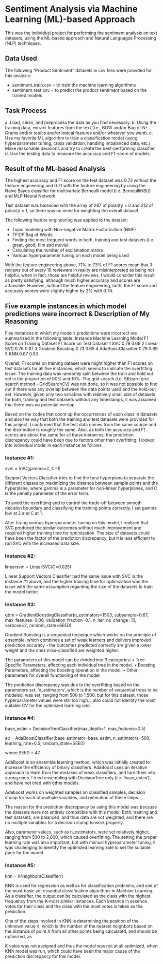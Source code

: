 # Sentiment Analysis via Machine Learning (ML)-based Approach

This was the individual project for performing the sentiment analysis on text datasets, using the ML-based approach and Natural Languague Processing (NLP) techniques.

## Data Used
The following “Product Sentiment” datasets in csv files were provided for this analysis:
- sentiment_train.csv = to train the machine learning algorithms
- sentiment_test.csv = to predict the product sentiment based on the trained models

## Task Process
a.	Load, clean, and preprocess the data as you find necessary.
b.	Using the training data, extract features from the text (i.e., BOW and/or Bag of N-Grams and/or topics and/or lexical features and/or whatever you want). 
c.	Use my favorite ML algorithm to train a classification model (using hyperparameter tuning, cross validation, handling imbalanced data, etc.)
    Make reasonable decisions and try to create the best-performing classifier.
d.	Use the testing data to measure the accuracy and F1-score of models. 

## Result of the ML-based Analysis
The highest accuracy and F1 score on the test dataset was 0.73 without the feature engineering and 0.71 with the feature engineering by using the Naive Bayes classifier for multivariate Bernoulli model (i.e. BernoulliNB()) and MLP Neural Network.

Test dataset was balanced with the array of 287 of polarity = 0 and 313 of polarity = 1, so there was no need for weighting the overall dataset.

The following feature engineering was applied to the dataset:
-	Topic modeling with Non-negative Matrix Factorization (NMF)
-	TFIDF Bag of Words
-	Finding the most frequent words in both, training and test datasets (i.e. great, good, film and movie)
-	Calculating the number of exclamation marks
-	Various hyperparameter tuning on each model being used

With the feature engineering above, 71% to 73% of F1 scores mean that 3 reviews out of every 10 reviewers in reality are misinterpreted as being not helpful, when in fact, those are helpful reviews. I would consider this result as pretty satisfying, although much higher accuracy and scores are attainable. However, without the feature engineering, both, the F1 score and accuracy scores were slightly higher by 2% with 0.74.

## Five example instances in which model predictions were incorrect & Description of My Reasoning 
Five instances in which my model’s predictions were incorrect are summarized in the following table:
Instance	Machine Learning Model	F1 Score on Training Dataset	F1 Score on Test Dataset
1	SVC	0.78	0.69
2	Linear SVC	0.76	0.67
3	Gradient Boosting	0.73	0.65
4	AdaBoostClassifier	0.78	0.69
5	KNN	0.67	0.53

Overall, F1 scores on training dataset were might higher than F1 scores on test datasets for all five instances, which seems to indicate the overfitting issue.  The training data was randomly split between the train and hold out set in the proportion of 90% and 10%.  The grid search (i.e. SKlearn grid search method - GridSearchCV) was not done, so it was not possible to find out if there was any overlap between the data points used and the hold-out set. However, given only two variables with relatively small size of datasets for both, training and test datasets without any timestamps, it was assumed that there was no potential overlap.  

Based on the codes that count up the occurrences of each class in datasets and also the way that both the training and test datasets were provided for this project, I confirmed that the test data comes from the same source and the distribution is roughly the same. Also, as both the accuracy and F1 scores are about the same for all these instances, the prediction discrepancy could have been due to factors other than overfitting.  I looked into individual model in each instance as follows:

### Instance #1:
svm = SVC(gamma=2, C=1)

Support Vectors Classifier tries to find the best hyperplane to separate the different classes by maximizing the distance between sample points and the hyperplane, where gamma is a parameter for non-linear hyperplanes, and C is the penalty parameter of the error term. 

To avoid the overfitting and to control the trade-off between smooth decision boundary and classifying the training points correctly, I set gamma low at 2 and C at 1. 

After trying various hyperparameter tuning on this model, I realized that SVC produced the similar outcomes without much improvement and required higher training time for optimization. The size of datasets could have been the factor of the prediction discrepancy, but it is less efficient to run SVC with the increased data size. 

### Instance #2:
linearsvm = LinearSVC(C=0.025)

Linear Support Vectors Classifier had the same issue with SVC in the instance #1 above, and the higher training time for optimization was the issue with the same assumption regarding the size of the datasets to train the model better.

### Instance #3:
gbm = GradientBoostingClassifier(n_estimators=1500, subsample=0.67, max_features=0.06, validation_fraction=0.1, n_iter_no_change=10, verbose=2, random_state=SEED)

Gradient Boosting is a sequential technique which works on the principle of ensemble, which combines a set of weak learners and delivers improved prediction accuracy - the outcomes predicted correctly are given a lower weight and the ones miss-classified are weighted higher. 

The parameters of this model can be divided into 3 categories:
•	Tree-Specific Parameters, affecting each individual tree in the model.
•	Boosting Parameters, affecting the boosting operation in the model.
•	Other parameters for overall functioning of the model.

The prediction discrepancy was due to the overfitting based on the parameters set.  ‘n_estimators’, which is the number of sequential trees to be modeled, was set, ranging from 500 to 1,500, but for this dataset, those hyperparameter values were still too high. I also could not identify the most suitable CV for the optimized learning rate.

### Instance #4:
base_estim = DecisionTreeClassifier(max_depth=1, max_features=0.5)

ab = AdaBoostClassifier(base_estimator=base_estim, n_estimators=500, learning_rate=0.5, random_state=SEED)

where SEED = 47

AdaBoost is an ensemble learning method,  which was initially created to increase the efficiency of binary classifiers. AdaBoost uses an iterative approach to learn from the mistakes of weak classifiers, and turn them into strong ones. I tried ensembling with DecisionTree only (i.e. ‘base_estim’), and have not tried with other models.

Adaboost works on weighted samples on classified samples, decision stump for each of multiple variables, and reiteration of these steps.  

The reason for the prediction discrepancy by using this model was because the datasets were not entirely compatible with this model. Both, training and test datasets, are balanced, and thus data are not weighted, and there are no multiple variables for a decision stump to work properly.  

Also, parameter values, such as n_estimators, were set relatively higher, ranging from 500 to 2,000, which caused overfitting.  The setting the proper learning rate was also important, but with manual hyperparameter tuning, it was challenging to identify the optimized learning rate to set the suitable pace for the model.

### Instance #5:
knn = KNeighborsClassifier()

KNN is used for regression as well as for classification problems, and one of the most basic yet essential classification algorithms in Machine Learning. As a classifier, the output can be calculated as the class with the highest frequency from the K-most similar instances. Each instance in essence votes for their class and the class with the most votes is taken as the prediction.

One of the steps involved in KNN is determining the position of the unknown value K, which is the number of the nearest neighbors based on the distance of point X from all other points being calculated, and should be optimized, as 

K value was not assigned and thus the model was not at all optimized, when KNN model was run, which could have been the major cause of the prediction discrepancy for this model.

